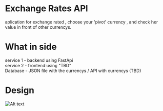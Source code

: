 # Exchange Rates API
aplication for exchange rated , choose your 'pivot' currency , and check her value in front of other currencys. 
# What in side
service 1 - backend using FastApi  
service 2 - frontend using "TBD"  
Database - JSON file with the currencys / API with currencys (TBD)  

# Design 
![Alt text](pictures/backend.png?raw=true "Design")
